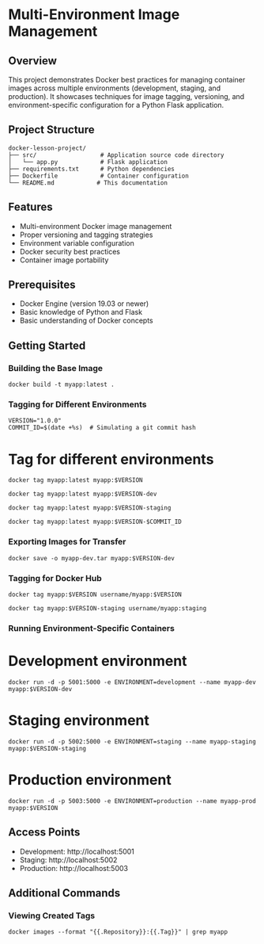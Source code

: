 # Multi-Environment Image Management
## Overview
This project demonstrates Docker best practices for managing container images across multiple environments (development, staging, and production). It showcases techniques for image tagging, versioning, and environment-specific configuration for a Python Flask application.

## Project Structure
```
docker-lesson-project/
├── src/                  # Application source code directory
│   └── app.py            # Flask application
├── requirements.txt      # Python dependencies
├── Dockerfile            # Container configuration
└── README.md            # This documentation
```

## Features
- Multi-environment Docker image management
- Proper versioning and tagging strategies
- Environment variable configuration
- Docker security best practices
- Container image portability

## Prerequisites
- Docker Engine (version 19.03 or newer)
- Basic knowledge of Python and Flask
- Basic understanding of Docker concepts

## Getting Started
### Building the Base Image
```
docker build -t myapp:latest .
```

### Tagging for Different Environments
```
VERSION="1.0.0"
COMMIT_ID=$(date +%s)  # Simulating a git commit hash
```

# Tag for different environments
```
docker tag myapp:latest myapp:$VERSION
```

```
docker tag myapp:latest myapp:$VERSION-dev
```

```
docker tag myapp:latest myapp:$VERSION-staging
```

```
docker tag myapp:latest myapp:$VERSION-$COMMIT_ID
```

### Exporting Images for Transfer

```
docker save -o myapp-dev.tar myapp:$VERSION-dev
```

### Tagging for Docker Hub

```
docker tag myapp:$VERSION username/myapp:$VERSION
```

```
docker tag myapp:$VERSION-staging username/myapp:staging
```

### Running Environment-Specific Containers
# Development environment
```
docker run -d -p 5001:5000 -e ENVIRONMENT=development --name myapp-dev myapp:$VERSION-dev
```

# Staging environment
```
docker run -d -p 5002:5000 -e ENVIRONMENT=staging --name myapp-staging myapp:$VERSION-staging
```

# Production environment
```
docker run -d -p 5003:5000 -e ENVIRONMENT=production --name myapp-prod myapp:$VERSION
```

## Access Points
- Development: http://localhost:5001
- Staging: http://localhost:5002
- Production: http://localhost:5003

## Additional Commands
### Viewing Created Tags
```
docker images --format "{{.Repository}}:{{.Tag}}" | grep myapp
```



